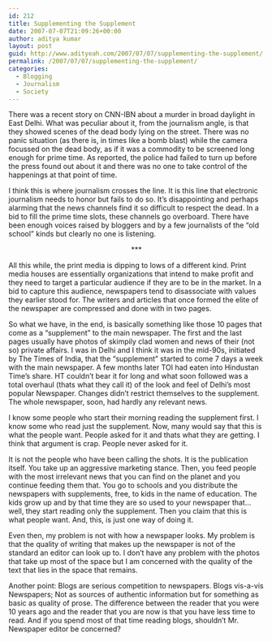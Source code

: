 ```yaml
---
id: 212
title: Supplementing the Supplement
date: 2007-07-07T21:09:26+00:00
author: aditya kumar
layout: post
guid: http://www.adityeah.com/2007/07/07/supplementing-the-supplement/
permalink: /2007/07/07/supplementing-the-supplement/
categories:
  - Blogging
  - Journalism
  - Society
---
```

There was a recent story on CNN-IBN about a murder in broad daylight in East Delhi. What was peculiar about it, from the journalism angle, is that they showed scenes of the dead body lying on the street. There was no panic situation (as there is, in times like a bomb blast) while the camera focussed on the dead body, as if it was a commodity to be screened long enough for prime time. As reported, the police had failed to turn up before the press found out about it and there was no one to take control of the happenings at that point of time.  
  
I think this is where journalism crosses the line. It is this line that electronic journalism needs to honor but fails to do so. It&#8217;s disappointing and perhaps alarming that the news channels find it so difficult to respect the dead. In a bid to fill the prime time slots, these channels go overboard. There have been enough voices raised by bloggers and by a few journalists of the &#8220;old school&#8221; kinds but clearly no one is listening.  


<div align="center">
  ***
</div>

All this while, the print media is dipping to lows of a different kind. Print media houses are essentially organizations that intend to make profit and they need to target a particular audience if they are to be in the market. In a bid to capture this audience, newspapers tend to disassociate with values they earlier stood for. The writers and articles that once formed the elite of the newspaper are compressed and done with in two pages.  
  
So what we have, in the end, is basically something like those 10 pages that come as a &#8220;supplement&#8221; to the main newspaper. The first and the last pages usually have photos of skimpily clad women and news of their (not so) private affairs. I was in Delhi and I think it was in the mid-90s, initiated by The Times of India, that the &#8220;supplement&#8221; started to come 7 days a week with the main newspaper. A few months later TOI had eaten into Hindustan Time&#8217;s share. HT couldn&#8217;t bear it for long and what soon followed was a total overhaul (thats what they call it) of the look and feel of Delhi&#8217;s most popular Newspaper. Changes didn&#8217;t restrict themselves to the supplement. The whole newspaper, soon, had hardly any relevant news.  
  
I know some people who start their morning reading the supplement first. I know some who read just the supplement. Now, many would say that this is what the people want. People asked for it and thats what they are getting. I think that argument is crap. People never asked for it.  
  
It is not the people who have been calling the shots. It is the publication itself. You take up an aggressive marketing stance. Then, you feed people with the most irrelevant news that you can find on the planet and you continue feeding them that. You go to schools and you distribute the newspapers with supplements, free, to kids in the name of education. The kids grow up and by that time they are so used to your newspaper that&#8230;well, they start reading only the supplement. Then you claim that this is what people want. And, this, is just one way of doing it.  
  
Even then, my problem is not with how a newspaper looks. My problem is that the quality of writing that makes up the newspaper is not of the standard an editor can look up to. I don&#8217;t have any problem with the photos that take up most of the space but I am concerned with the quality of the text that lies in the space that remains.  
  
Another point: Blogs are serious competition to newspapers. Blogs vis-a-vis Newspapers; Not as sources of authentic information but for something as basic as quality of prose. The difference between the reader that you were 10 years ago and the reader that you are now is that you have less time to read. And if you spend most of that time reading blogs, shouldn&#8217;t Mr. Newspaper editor be concerned?